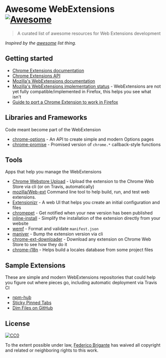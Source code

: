 # Awesome WebExtensions [![Awesome](https://cdn.rawgit.com/sindresorhus/awesome/d7305f38d29fed78fa85652e3a63e154dd8e8829/media/badge.svg)](https://github.com/sindresorhus/awesome) 

> A curated list of awesome resources for Web Extensions development

*Inspired by the [awesome](https://github.com/sindresorhus/awesome) list thing.*

## Getting started

- [Chrome Extensions documentation](https://developer.chrome.com/extensions)
- [Chrome Extensions API](https://developer.chrome.com/extensions/api_index)
- [Mozilla's WebExtensions documentation](https://developer.mozilla.org/en-US/Add-ons/WebExtensions)
- [Mozilla's WebExtensions implementation status](http://arewewebextensionsyet.com/) - WebExtensions are not yet fully compatible/implemented in Firefox, this helps you see what isn't
- [Guide to port a Chrome Extension to work in Firefox](https://hacks.mozilla.org/2015/10/porting-chrome-extensions-to-firefox-with-webextensions/)

## Libraries and Frameworks

Code meant become part of the WebExtension

- [chrome-options](https://github.com/fent/chrome-options) - An API to create simple and modern Options pages
- [chrome-promise](https://github.com/tfoxy/chrome-promise) - Promised version of `chrome.*` callback-style functions

## Tools

Apps that help you manage the WebExtensions

- [Chrome Webstore Upload](https://github.com/DrewML/chrome-webstore-upload-cli) - Upload the extension to the Chrome Web Store via cli (or on Travis, automatically)
- [mozilla/Web-ext](https://github.com/mozilla/web-ext) Command line tool to help build, run, and test web extensions.
- [Extensionizr](http://extensionizr.com/) - A web UI that helps you create an initial configuration and files
- [chromepet](https://github.com/ZenHubIO/chromepet) - Get notified when your new version has been published
- [inline-install](https://github.com/alykoshin/inline-install) - Simplify the installation of the extension directly from your website
- [wemf](https://github.com/pastak/wemf) - Format and validate `manifest.json`
- [maniver](https://github.com/ragingwind/maniver) - Bump the extension version via cli
- [chrome-ext-downloader](https://github.com/jiripospisil/chrome-ext-downloader) - Download any extension on Chrome Web Store to see how they do it
- [chrome-i18n](https://github.com/Ragnarokkr/chrome-i18n) - Helps build a locales database from some project files

## Sample Extensions

These are simple and modern WebExtensions repositories that could help you figure out where pieces go, including automatic deployment via Travis CI

- [npm-hub](https://github.com/zeke/npm-hub)
- [Sticky Pinned Tabs](https://github.com/bfred-it/sticky-pinned-tabs)
- [Dim Files on GitHub](https://github.com/bfred-it/dim-files-on-github)

## License

[![CC0](http://mirrors.creativecommons.org/presskit/buttons/88x31/svg/cc-zero.svg)](https://creativecommons.org/publicdomain/zero/1.0/)

To the extent possible under law, [Federico Brigante](http://bfred.it) has waived all copyright and related or neighboring rights to this work.
